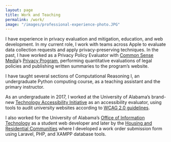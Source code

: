 ```yaml
---
layout: page
title: Work and Teaching
permalink: /work/
image: "/images/professional-experience-photo.JPG"
---
```


I have experience in privacy evaluation and mitigation, education, and web development. In my current role, I work with teams across Apple to evaluate data collection requests and apply privacy-preserving techniques. In the past, I have worked as a Privacy Policy Evaluator with [Common Sense Media](https://www.commonsensemedia.org/)’s [Privacy Program](https://privacy.commonsense.org/), performing quantitative evaluations of legal policies and publishing written summaries to the program’s website. 

I have taught several sections of Computational Reasoning I, an undergraduate Python computing course, as a teaching assistant and the primary instructor. 

As an undergraduate in 2017, I worked at the University of Alabama’s brand-new [Technology Accessibility Initiative](https://accessibility.ua.edu/) as an accessibility evaluator, using tools to audit university websites according to [WCAG 2.0 guidelines](https://www.w3.org/WAI/standards-guidelines/wcag/).

I also worked for the University of Alabama’s [Office of Information Technology](https://oit.ua.edu/) as a student web developer and later by the [Housing and Residential Communities](https://housing.sa.ua.edu/) where I developed a work order submission form using Laravel, PHP, and XAMPP database tools.
